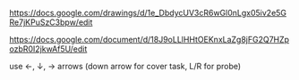 https://docs.google.com/drawings/d/1e_DbdycUV3cR6wGl0nLgx05iv2e5GRe7jKPuSzC3bpw/edit

https://docs.google.com/document/d/18J9oLLlHHtOEKnxLaZg8jFG2Q7HZpozbR0I2jkwAf5U/edit

use ←, ↓, → arrows (down arrow for cover task, L/R for probe)
